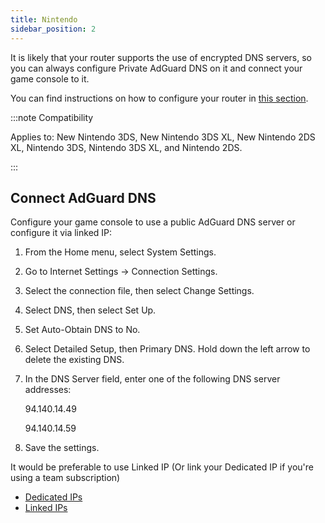 ```yaml
---
title: Nintendo
sidebar_position: 2
---
```


It is likely that your router supports the use of encrypted DNS servers, so you can always configure Private AdGuard DNS on it and connect your game console to it.

You can find instructions on how to configure your router in [this section](/private-dns/connect-devices/routers/routers.md).

:::note Compatibility

Applies to: New Nintendo 3DS, New Nintendo 3DS XL, New Nintendo 2DS XL, Nintendo 3DS, Nintendo 3DS XL, and Nintendo 2DS.

:::

## Connect AdGuard DNS

Configure your game console to use a public AdGuard DNS server or configure it via linked IP:

1. From the Home menu, select System Settings.

1. Go to Internet Settings → Connection Settings.

1. Select the connection file, then select Change Settings.

1. Select DNS, then select Set Up.

1. Set Auto-Obtain DNS to No.

1. Select Detailed Setup, then Primary DNS. Hold down the left arrow to delete the existing DNS.

1. In the DNS Server field, enter one of the following DNS server addresses:

    94.140.14.49

    94.140.14.59

1. Save the settings.

It would be preferable to use Linked IP (Or link your Dedicated IP if you're using a team subscription)

- [Dedicated IPs](/private-dns/connect-devices/other-options/dedicated-ip.md)
- [Linked IPs](/private-dns/connect-devices/other-options/linked-ip.md)
